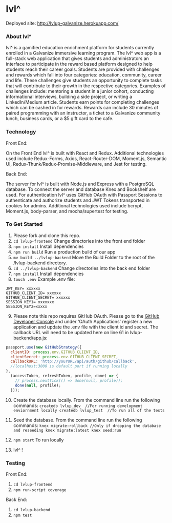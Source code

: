 # lvl^

Deployed site: http://lvlup-galvanize.herokuapp.com/

### About lvl^
lvl^ is a gamified education enrichment platform for students currently enrolled in a Galvanize immersive learning program.  The lvl^ web app is a full-stack web application that gives students and administrators an interface to participate in the reward based platform designed to help students reach their career goals.  Students are provided with challenges and rewards which fall into four categories: education, community, career and life.  These challenges give students an opportunity to complete tasks that will contribute to their growth in the respective categories. Examples of challenges include: mentoring a student in a junior cohort, conducting informational interviews, building a side project, or writing a LinkedIn/Medium article. Students earn points for completing challenges which can be cashed in for rewards. Rewards can include 30 minutes of paired programming with an instructor, a ticket to a Galvanize community lunch, business cards, or a $5 gift card to the cafe.

### Technology

Front End:

On the Front End lvl^ is built with React and Redux. Additional technologies used include Redux-Forms, Axios, React-Router-DOM, Moment.js, Semantic UI, Redux-Thunk/Redux-Promise-Middleware, and Jest for testing.

Back End:

The server for lvl^ is built with Node.js and Express with a PostgreSQL database. To connect the server and database Knex and Bookshelf are used. For authentication lvl^ uses GitHub OAuth with Passport Sessions to authenticate and authorize students and JWT Tokens transported in cookies for admins. Additional technologies used include bcrypt, Moment.js, body-parser, and mocha/supertest for testing.

### To Get Started
1. Please fork and clone this repo.
2. `cd lvlup-frontend` Change directories into the front end folder
3. `npm install` Install dependencies
4. `npm run build` Run a production build of our app
5. `mv build ../lvlup-backend` Move the Build Folder to the root of the /lvlup-backend directory.
6. `cd ../lvlup-backend` Change directories into the back end folder
7. `npm install` Install dependencies
8. `touch .env` Example .env file:
```
JWT_KEY= xxxxxx
GITHUB_CLIENT_ID= xxxxxx
GITHUB_CLIENT_SECRET= xxxxxx
SESSION_KEY1= xxxxxxx
SESSION_KEY2=xxxxx
```
9. Please note this repo requires GitHub OAuth. Please go to the [GitHub Developer Console](https://github.com/settings/developers) and under 'OAuth Applications' register a new application and update the .env file with the client id and secret. The callback URL will need to be updated here on line 61 in lvlup-backend/app.js:

```JavaScript
passport.use(new GitHubStrategy({
  clientID: process.env.GITHUB_CLIENT_ID,
  clientSecret: process.env.GITHUB_CLIENT_SECRET,
  callbackURL: 'http://yourURL/api/auth/github/callback',
  //localhost:3000 is default port if running locally
},
  (accessToken, refreshToken, profile, done) => {
    // process.nextTick(() => done(null, profile));
    done(null, profile);
  }));
```
10. Create the database locally. From the command line run the following commands:
`
createdb lvlup_dev  //For running development enviornment locally
createdb lvlup_test  //To run all of the tests
`

11. Seed the database. From the command line run the following commands:
`
knex migrate:rollback //Only if dropping the database and reseeding
knex migrate:latest
knex seed:run
`
12. `npm start` To run locally
13. lvl^ !

### Testing

Front End:
1. `cd lvlup-frontend`
2. `npm run-script coverage`

Back End:
1. `cd lvlup-backend`
2. `npm test`
